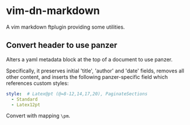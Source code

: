 # vim-dn-markdown #

A vim markdown ftplugin providing some utilities.

## Convert header to use panzer ##

Alters a yaml metadata block at the top of a document to use panzer.

Specifically, it preserves initial 'title', 'author' and 'date' fields,
removes all other content, and inserts the following panzer-specific field
which references custom styles:

```yaml
style:  # Latex@pt (@=8-12,14,17,20), PaginateSections
  - Standard
  - Latex12pt
```

Convert with mapping `\pm`.
